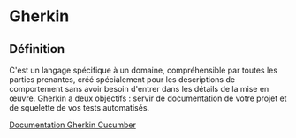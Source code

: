 # Gherkin

## Définition
C'est un langage spécifique à un domaine, compréhensible par toutes les parties prenantes,
créé spécialement pour les descriptions de comportement sans avoir besoin d'entrer dans les détails de la mise en œuvre.
Gherkin a deux objectifs : servir de documentation de votre projet et de squelette de vos tests automatisés.

[Documentation Gherkin Cucumber](https://cucumber.io/docs/gherkin/reference/)



